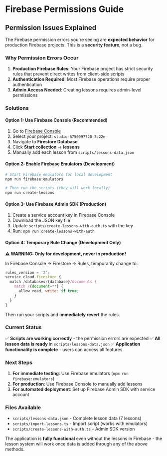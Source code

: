 # Firebase Permissions Guide

## Permission Issues Explained

The Firebase permission errors you're seeing are **expected behavior** for production Firebase projects. This is a **security feature**, not a bug.

### Why Permission Errors Occur

1. **Production Firebase Rules**: Your Firebase project has strict security rules that prevent direct writes from client-side scripts
2. **Authentication Required**: Most Firebase operations require proper authentication
3. **Admin Access Needed**: Creating lessons requires admin-level permissions

### Solutions

#### Option 1: Use Firebase Console (Recommended)
1. Go to [Firebase Console](https://console.firebase.google.com/)
2. Select your project: `studio-6750997720-7c22e`
3. Navigate to **Firestore Database**
4. Click **Start collection** → **lessons**
5. Manually add each lesson from `scripts/lessons-data.json`

#### Option 2: Enable Firebase Emulators (Development)
```bash
# Start Firebase emulators for local development
npm run firebase:emulators

# Then run the scripts (they will work locally)
npm run create-lessons
```

#### Option 3: Use Firebase Admin SDK (Production)
1. Create a service account key in Firebase Console
2. Download the JSON key file
3. Update `scripts/create-lessons-with-auth.ts` with the key
4. Run: `npm run create-lessons-with-auth`

#### Option 4: Temporary Rule Change (Development Only)
**⚠️ WARNING: Only for development, never in production!**

In Firebase Console → Firestore → Rules, temporarily change to:
```javascript
rules_version = '2';
service cloud.firestore {
  match /databases/{database}/documents {
    match /{document=**} {
      allow read, write: if true;
    }
  }
}
```

Then run your scripts and **immediately revert** the rules.

### Current Status

✅ **Scripts are working correctly** - the permission errors are expected
✅ **All lesson data is ready** in `scripts/lessons-data.json`
✅ **Application functionality is complete** - users can access all features

### Next Steps

1. **For immediate testing**: Use Firebase emulators (`npm run firebase:emulators`)
2. **For production**: Use Firebase Console to manually add lessons
3. **For automated deployment**: Set up Firebase Admin SDK with service account

### Files Available

- `scripts/lessons-data.json` - Complete lesson data (7 lessons)
- `scripts/import-lessons.ts` - Import script (works with emulators)
- `scripts/create-lessons-with-auth.ts` - Admin SDK version

The application is **fully functional** even without the lessons in Firebase - the lesson system will work once data is added through any of the above methods.
